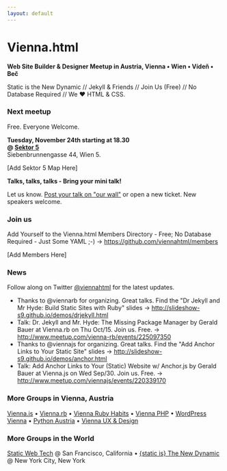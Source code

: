 ```yaml
---
layout: default
---
```


# Vienna.html

**Web Site Builder & Designer Meetup in Austria, Vienna • Wien • Vídeň • Beč**

Static is the New Dynamic // Jekyll & Friends // Join Us (Free) // No Database Required // We ♥ HTML & CSS.


### Next meetup

Free. Everyone Welcome.

**Tuesday, November 24th starting at 18.30**   
**@ [Sektor 5](http://www.sektor5.at)**   
Siebenbrunnengasse 44, Wien 5.  

[Add Sektor 5 Map Here]


**Talks, talks, talks - Bring your mini talk!**  

Let us know. [Post your talk on "our wall"](https://github.com/viennahtml/members/issues/6) or open a new ticket. New speakers welcome.


### Join us

Add Yourself to the Vienna.html Members Directory - Free; No Database Required - Just Some YAML ;-) -> <https://github.com/viennahtml/members>

[Add Members Here]


### News

Follow along on Twitter [@viennahtml](https://twitter.com/viennahtml) for the latest updates.

- Thanks to @viennarb for organizing. Great talks. Find the "Dr Jekyll and Mr Hyde: Build Static Sites with Ruby" slides -> <http://slideshow-s9.github.io/demos/drjekyll.html>
- Talk: Dr. Jekyll and Mr. Hyde: The Missing Package Manager by Gerald Bauer at Vienna.rb on Thu Oct/15. Join us. Free. -> <http://www.meetup.com/vienna-rb/events/225097350>
- Thanks to @viennajs for organizing. Great talks. Find the "Add Anchor Links to Your Static Site" slides -> <http://slideshow-s9.github.io/demos/anchor.html>
- Talk: Add Anchor Links to Your (Static) Website w/ Anchor.js by Gerald Bauer at Vienna.js on Wed Sep/30. Join us. Free. -> <http://www.meetup.com/viennajs/events/220339170>



### More Groups in Vienna, Austria

[Vienna.js](http://meetup.com/viennajs) •
[Vienna.rb](http://vienna-rb.at) •
[Vienna Ruby Habits](http://meetup.com/RubyHabits) •
[Vienna PHP](http://meetup.com/viennaphp) •
[WordPress Vienna](http://meetup.com/Vienna-WordPress-Meetup) •
[Python Austria](http://pyug.at) •
[Vienna UX & Design](http://meetup.com/uxwien)

### More Groups in the World

[Static Web Tech](http://www.staticwebtech.com) @ San Francisco, California  •
[{static is} The New Dynamic](http://meetup.com/The-New-Dynamic) @ New York City, New York
